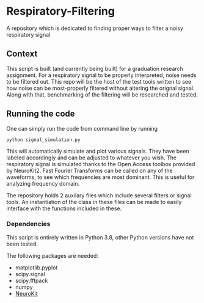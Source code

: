 # Respiratory-Filtering
A repository which is dedicated to finding proper ways to filter a noisy respiratory signal

## Context
This script is built (and currently being built) for a graduation research assignment. 
For a respiratory signal to be properly interpreted, noise needs to be filtered out. This repo will be the host
of the test tools written to see how noise can be most-properly filtered without altering the orignal signal.
Along with that, benchmarking of the filtering will be researched and tested.

## Running the code
One can simply run the code from command line by running 

`python signal_simulation.py`

This will automatically simulate and plot various signals. They have been labeled accordingly and can be adjusted to whatever you wish. The respiratory
signal is simulated thanks to the Open Access toolbox provided by NeuroKit2.
Fast Fourier Transforms can be called on any of the waveforms, to see which frequencies are most dominant. This is useful for analyzing frequency domain.

The repository holds 2 auxilary files which include several filters or signal tools. An instantiation of the class in these files can be made to easily interface with the functions included in these.

### Dependencies
This script is entirely written in Python 3.8, other Python versions have not been tested.

The following packages are needed:

* matplotlib.pyplot
* scipy.signal
* scipy.fftpack
* numpy
* [NeuroKit](https://github.com/neuropsychology/NeuroKit)
